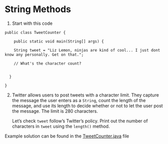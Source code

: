 # String Methods

1. Start with this code

```
public class TweetCounter {
  
	public static void main(String[] args) {
    
    String tweet = "Liz Lemon, ninjas are kind of cool... I just dont know any personally. Get on that.";  

    // What's the character count?
    
    
  }
  
}
```

2. Twitter allows users to post tweets with a character limit. They capture the message the user enters as a ```String```, count the length of the message, and use its length to decide whether or not to let the user post the message. The limit is 280 characters.

	Let’s check ```tweet``` follow’s Twitter’s policy. Print out the number of characters in ```tweet``` using the ```length()``` method.

Example solution can be found in the [TweetCounter.java](https://github.com/upliftdev/Foundations/blob/main/8.String_Methods/length/src/main/java/com/examples/str/TweetCounter.java) file